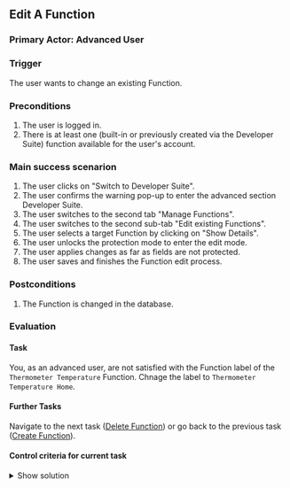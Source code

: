 ## Edit A Function
### Primary Actor: Advanced User

### Trigger
The user wants to change an existing Function.

### Preconditions
1. The user is logged in.
2. There is at least one (built-in or previously created via the Developer Suite) function available for the user's account.

### Main success scenarion
1. The user clicks on "Switch to Developer Suite".
2. The user confirms the warning pop-up to enter the advanced section Developer Suite.
3. The user switches to the second tab "Manage Functions".
4. The user switches to the second sub-tab "Edit existing Functions".
5. The user selects a target Function by clicking on "Show Details".
6. The user unlocks the protection mode to enter the edit mode.
7. The user applies changes as far as fields are not protected.
8. The user saves and finishes the Function edit process.

### Postconditions
1. The Function is changed in the database.

### Evaluation
#### Task
You, as an advanced user, are not satisfied with the Function label of the `Thermometer Temperature` Function.
Chnage the label to `Thermometer Temperature Home`.

#### Further Tasks
Navigate to the next task ([Delete Function](delete_function_usecase.md)) or go back to the previous task ([Create Function](create_function_usecase.md)).

#### Control criteria for current task
<details>
<summary>Show solution</summary>
<p>
The edited function is saved correctly at the users account. The label should be different than before.
The saved Function will look like this in the database after a succesful save (in JSON form):
           
<pre>
{
           "category": "IoT",
           "function_name": "thermometer_temperature",
           "function_label": "Thermometer Temperature Home",
           "result": {
               "name": "Temperature",
               "type": "number",
               "label": "This result contains the temperature of the choosen thermometer."
           },
           "fields": [
               {
                   "name": "1",
                   "type": "number",
                   "label": "Thermometer Number",
                   "required": true,
                   "help_text": "Specify the thermometer by its numeric id."
               },
               {
                   "name": "2",
                   "type": "text",
                   "label": "Temperature Unit",
                   "required": true,
                   "help_text": "Specify the unit of the temperature. Checked means Celcius and Unchecked means Fahrenheit."
               }
           ]
       }
</pre></p>
</details>
